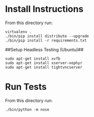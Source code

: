 Install Instructions
=========================

From this directory run:

	virtualenv .
	./bin/pip install distribute --upgrade
	./bin/pip install -r requirements.txt

##Setup Headless Testing (Ubuntu)##

	sudo apt-get install xvfb
	sudo apt-get install xserver-xephyr
	sudo apt-get install tightvncserver

Run Tests
===============

From this directory run:

	./bin/python -m nose
